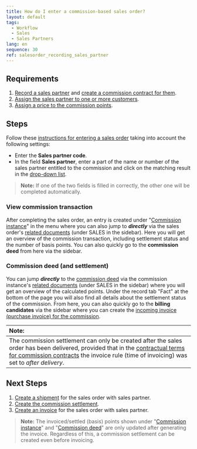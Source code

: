 ```yaml
---
title: How do I enter a commission-based sales order?
layout: default
tags:
  - Workflow
  - Sales
  - Sales Partners
lang: en
sequence: 30
ref: salesorder_recording_sales_partner
---
```


## Requirements
1. [Record a sales partner](Add_new_sales_partner) and [create a commission contract for them](Create_commission_contract).
1. [Assign the sales partner to one or more customers](Assign_sales_partner_to_customers).
1. [Assign a price to the commission points](Commission_points_price).

## Steps
Follow these [instructions for entering a sales order](SalesOrder_recording) taking into account the following settings:
- Enter the **Sales partner code**.
- In the field **Sales partner**, enter a part of the name or number of the sales partner entitled to the commission and click on the matching result in the <a href="Keyboard_shortcuts_reference#dropdown" title="Dynamic Search Box (Autocompletion)">drop-down list</a>.
 >**Note:** If one of the two fields is filled in correctly, the other one will be completed automatically.

### View commission transaction
After completing the sales order, an entry is created under "[Commission instance](Menu)" in the menu where you can also jump to ***directly*** via the sales order's [related documents](JumptoviaSidebar) (under SALES in the sidebar). Here you will get an overview of the commission transaction, including settlement status and the number of basis points. You can also quickly go to the **commission deed** from here via the sidebar.

### Commission deed (and settlement)
You can jump ***directly*** to the [commission deed](Menu) via the commission instance's [related documents](JumptoviaSidebar) (under SALES in the sidebar) where you will get an overview of the calculated points. Under the record tab "Fact" at the bottom of the page you will also find all details about the settlement status of the commission. From here, you can also quickly go to the **billing candidates** via the sidebar where you can create the [incoming invoice (purchase invoice) for the commission](Create_commission_settlement).

| **Note:** |
| :--- |
| The commission settlement can only be created after the sales order has been delivered, provided that in the [contractual terms for commission contracts](Define_contractual_terms_commission) the invoice rule (time of invoicing) was set to *after delivery*. |

## Next Steps
1. [Create a shipment](Ship_SalesOrder) for the sales order with sales partner.
1. [Create the commission settlement](Create_commission_settlement).
1. [Create an invoice](Invoice_SalesOrder) for the sales order with sales partner.
 >**Note:** The invoiced/settled (basis) points shown under "[Commission instance](Menu)" and "[Commission deed](Menu)" are only updated after generating the invoice. Regardless of this, a commission settlement can be created even before invoicing.
